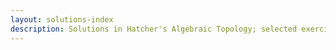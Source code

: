 ```yaml
---
layout: solutions-index
description: Solutions in Hatcher's Algebraic Topology; selected exercises from Chapters 0, 2, and 3
---
```

